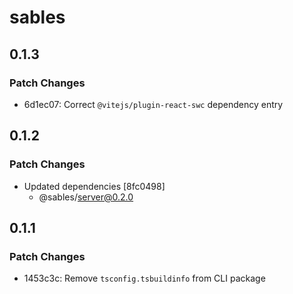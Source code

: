 # sables

## 0.1.3

### Patch Changes

- 6d1ec07: Correct `@vitejs/plugin-react-swc` dependency entry

## 0.1.2

### Patch Changes

- Updated dependencies [8fc0498]
  - @sables/server@0.2.0

## 0.1.1

### Patch Changes

- 1453c3c: Remove `tsconfig.tsbuildinfo` from CLI package
